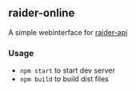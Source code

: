 ## raider-online

A simple webinterface for [raider-api]()

### Usage
- `npm start` to start dev server
- `npm build` to build dist files
